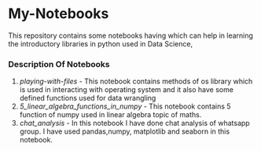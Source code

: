# My-Notebooks
This repository contains some notebooks having which can help in learning the introductory libraries in python used in Data Science,
### Description Of Notebooks
  1. *playing-with-files* - This notebook contains methods of os library which is used in interacting with operating system and it also have some defined functions used for data wrangling
  2. *5_linear_algebra_functions_in_numpy* - This notebook contains 5 function of numpy used in linear algebra topic of maths. 
  3. *chat_analysis* - In  this notebook I have done chat analysis of whatsapp group. I have used pandas,numpy, matplotlib and seaborn in this notebook.
